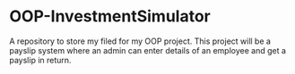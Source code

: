 # OOP-InvestmentSimulator
A repository to store my filed for my OOP project. This project will be a payslip system where an admin can enter details of an employee and get a payslip in return.
